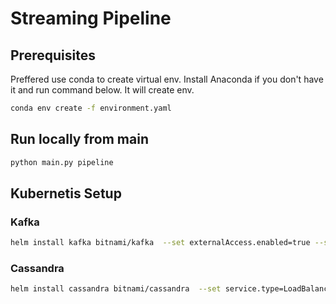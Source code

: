 # Streaming Pipeline

## Prerequisites

Preffered use conda to create virtual env.
Install Anaconda if you don't have it and run command below.
It will create env.
```bash
conda env create -f environment.yaml
```

## Run locally from main
```bash
python main.py pipeline
```
## Kubernetis Setup

### Kafka
```bash
helm install kafka bitnami/kafka  --set externalAccess.enabled=true --set externalAccess.service.type=LoadBalancer --set externalAccess.service.port=9094 --set externalAccess.autoDiscovery.enabled=true --set serviceAccount.create=true --set rbac.create=true
```
### Cassandra
```bash
helm install cassandra bitnami/cassandra  --set service.type=LoadBalancer
```

